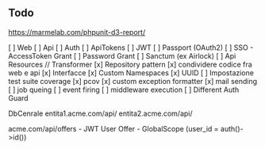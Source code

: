 ## Todo

https://marmelab.com/phpunit-d3-report/

[ ] Web
[ ] Api
    [ ] Auth
        [ ] ApiTokens
        [ ] JWT
        [ ] Passport (OAuth2)
            [ ] SSO - AccessToken Grant
            [ ] Password Grant
        [ ] Sanctum (ex Airlock)
    [ ] Api Resources // Transformer
[x] Repository pattern
    [x] condividere codice fra web e api
    [x] Interfacce
[x] Custom Namespaces
[x] UUID
[ ] Impostazione test suite coverage
    [x] pcov
    [x] custom exception formatter
    [x] mail sending
    [ ] job queing
    [ ] event firing
    [ ] middleware execution
[ ] Different Auth Guard


DbCenrale
entita1.acme.com/api/
entita2.acme.com/api/

acme.com/api/offers - JWT
User
Offer - GlobalScope (user_id = auth()->id())

